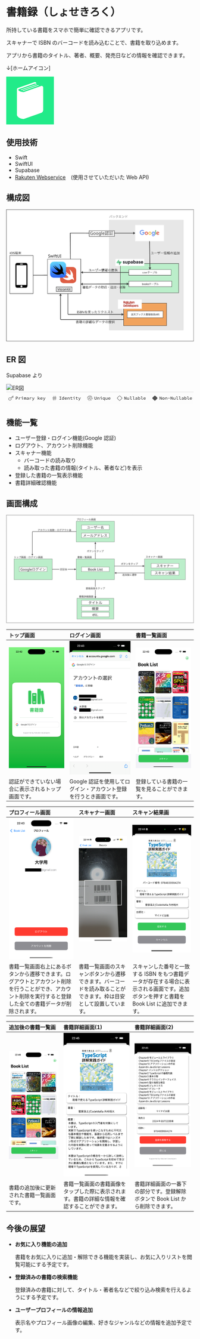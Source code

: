 # 書籍録（しょせきろく）

所持している書籍をスマホで簡単に確認できるアプリです。

スキャナーで ISBN のバーコードを読み込むことで、書籍を取り込めます。

アプリから書籍のタイトル、著者、概要、発売日などの情報を確認できます。

↓[ホームアイコン]

![アイコン](/readme-images/アイコン.png)

## 使用技術

- Swift
- SwiftUI
- Supabase
- [Rakuten Webservice](http://webservice.rakuten.co.jp/)　(使用させていただいた Web API)

## 構成図

![構成図](/readme-images/構成図.png)

## ER 図

Supabase より

![ER図](/readme-images/ER図.png)
![ER図_アイテム](/readme-images/ER図_アイテム.png)

## 機能一覧

- ユーザー登録・ログイン機能(Google 認証)
- ログアウト、アカウント削除機能
- スキャナー機能
  - バーコードの読み取り
  - 読み取った書籍の情報(タイトル、著者など)を表示
- 登録した書籍の一覧表示機能
- 書籍詳細確認機能

## 画面構成

![画面遷移図](/readme-images/画面遷移図.png)

| トップ画面                                         | ログイン画面                                                      | 書籍一覧画面                                            |
| :------------------------------------------------- | :---------------------------------------------------------------- | :------------------------------------------------------ |
| ![トップ画面](/readme-images/トップ画面.png)       | ![Googleログイン画面](/readme-images/Googleログイン画面.png)      | ![書籍一覧画面](/readme-images/書籍一覧画面_追加前.png) |
| 認証ができていない場合に表示されるトップ画面です。 | Google 認証を使用してログイン・アカウント登録を行うとき画面です。 | 登録している書籍の一覧を見ることができます。            |

| プロフィール画面                                                                                                                                             | スキャナー画面                                                                                                   | スキャン結果画                                                                                                                          |
| :----------------------------------------------------------------------------------------------------------------------------------------------------------- | :--------------------------------------------------------------------------------------------------------------- | :-------------------------------------------------------------------------------------------------------------------------------------- |
| ![プロフィール画面](/readme-images/プロフィール画面.png)                                                                                                     | ![スキャナー画面](/readme-images/スキャナー画面.PNG)                                                             | ![スキャン結果画面](/readme-images/スキャン結果画面.PNG)                                                                                |
| 書籍一覧画面右上にあるボタンから遷移できます。ログアウトとアカウント削除を行うことができ、アカウント削除を実行すると登録した全ての書籍データが削除されます。 | 書籍一覧画面のスキャンボタンから遷移できます。バーコードを読み取ることができます。枠は目安として設置しています。 | スキャンした番号と一致する ISBN をもつ書籍データが存在する場合に表示される画面です。追加ボタンを押すと書籍を Book List に追加できます。 |

| 追加後の書籍一覧画                                              | 書籍詳細画面(1)                                                                                | 書籍詳細画面(2)                                                               |
| :-------------------------------------------------------------- | :--------------------------------------------------------------------------------------------- | :---------------------------------------------------------------------------- |
| ![追加後の書籍一覧画面](/readme-images/書籍一覧画面_追加後.png) | ![書籍詳細画面(1)](/readme-images/書籍詳細画面_トップ.png)                                     | ![書籍詳細画面(2)](/readme-images/書籍詳細画面_ボトム.png)                    |
| 書籍の追加後に更新された書籍一覧画面です。                      | 書籍一覧画面の書籍画像をタップした際に表示されます。書籍の詳細な情報を確認することができます。 | 書籍詳細画面の一番下の部分です。登録解除ボタンで Book List から削除できます。 |

## 今後の展望

- **お気に入り機能の追加**

  書籍をお気に入りに追加・解除できる機能を実装し、お気に入りリストを閲覧可能にする予定です。

- **登録済みの書籍の検索機能**

  登録済みの書籍に対して、タイトル・著者名などで絞り込み検索を行えるようにする予定です。

- **ユーザープロフィールの情報追加**

  表示名やプロフィール画像の編集、好きなジャンルなどの情報を追加予定です。
